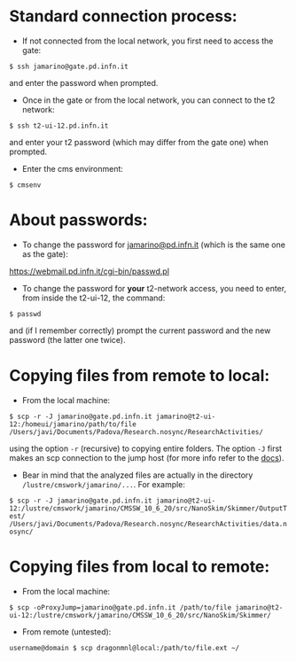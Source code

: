 # Standard connection process:

* If not connected from the local network, you first need to access the gate:

```$ ssh jamarino@gate.pd.infn.it```

and enter the password when prompted.
* Once in the gate or from the local network, you can connect to the t2 network:

```$ ssh t2-ui-12.pd.infn.it```

and enter your t2 password (which may differ from the gate one) when prompted.

* Enter the cms environment:

```$ cmsenv```


# About passwords:

* To change the password for jamarino@pd.infn.it (which is the same one as the gate):

https://webmail.pd.infn.it/cgi-bin/passwd.pl

* To change the password for **your** t2-network access, you need to enter, from inside the t2-ui-12, the command:

```$ passwd```

and (if I remember correctly) prompt the current password and the new password (the latter one twice).

# Copying files from remote to local:
* From the local machine:

```$ scp -r -J jamarino@gate.pd.infn.it jamarino@t2-ui-12:/homeui/jamarino/path/to/file /Users/javi/Documents/Padova/Research.nosync/ResearchActivities/```

using the option ```-r``` (recursive) to copying entire folders. The option ```-J``` first makes an scp connection to the jump host (for more info refer to the [docs](https://man7.org/linux/man-pages/man1/scp.1.html)).

* Bear in mind that the analyzed files are actually in the directory ```/lustre/cmswork/jamarino/...```. For example:

```$ scp -r -J jamarino@gate.pd.infn.it jamarino@t2-ui-12:/lustre/cmswork/jamarino/CMSSW_10_6_20/src/NanoSkim/Skimmer/OutputTest/ /Users/javi/Documents/Padova/Research.nosync/ResearchActivities/data.nosync/```




# Copying files from local to remote:
* From the local machine:

```$ scp -oProxyJump=jamarino@gate.pd.infn.it /path/to/file jamarino@t2-ui-12:/lustre/cmswork/jamarino/CMSSW_10_6_20/src/NanoSkim/Skimmer/```


* From remote (untested):

```username@domain $ scp dragonmnl@local:/path/to/file.ext ~/```




